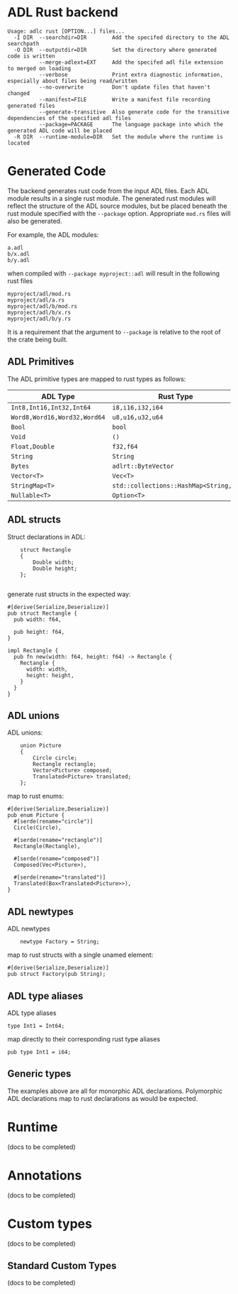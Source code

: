 # ADL Rust backend

```
Usage: adlc rust [OPTION...] files...
  -I DIR  --searchdir=DIR        Add the specifed directory to the ADL searchpath
  -O DIR  --outputdir=DIR        Set the directory where generated code is written
          --merge-adlext=EXT     Add the specifed adl file extension to merged on loading
          --verbose              Print extra diagnostic information, especially about files being read/written
          --no-overwrite         Don't update files that haven't changed
          --manifest=FILE        Write a manifest file recording generated files
          --generate-transitive  Also generate code for the transitive dependencies of the specified adl files
          --package=PACKAGE      The language package into which the generated ADL code will be placed
  -R DIR  --runtime-module=DIR   Set the module where the runtime is located
```

# Generated Code

The backend generates rust code from the input ADL
files. Each ADL module results in a single rust module. The generated
rust modules will reflect the structure of the ADL source modules, but
be placed beneath the rust module specified with the `--package` option.
Appropriate `mod.rs` files will also be generated.

For example, the ADL modules:

```
a.adl
b/x.adl
b/y.adl
```

when compiled with `--package myproject::adl` will result in the following
rust files

```
myproject/adl/mod.rs
myproject/adl/a.rs
myproject/adl/b/mod.rs
myproject/adl/b/x.rs
myproject/adl/b/y.rs
```

It is a requirement that the argument to `--package` is relative
to the root of the crate being built.

## ADL Primitives

The ADL primitive types are mapped to rust types as follows:

| ADL Type                     | Rust Type                   |
|------------------------------|--------------------------------|
| `Int8,Int16,Int32,Int64`     | `i8,i16,i32,i64`|
| `Word8,Word16,Word32,Word64` | `u8,u16,u32,u64` |
| `Bool`                       | `bool`                         |
| `Void`                       | `()`                         |
| `Float,Double`               | `f32,f64`                 |
| `String`                     | `String`                  |
| `Bytes`                      | `adlrt::ByteVector`       |
| `Vector<T>`                  | `Vec<T>`               |
| `StringMap<T>`               | `std::collections::HashMap<String,T>`      |
| `Nullable<T>`                | `Option<T>`                |

## ADL structs

Struct declarations in ADL:

```
    struct Rectangle
    {
        Double width;
        Double height;
    };
    
```

generate rust structs in the expected way:


```
#[derive(Serialize,Deserialize)]
pub struct Rectangle {
  pub width: f64,

  pub height: f64,
}

impl Rectangle {
  pub fn new(width: f64, height: f64) -> Rectangle {
    Rectangle {
      width: width,
      height: height,
    }
  }
}
```

## ADL unions

ADL unions:

```
    union Picture
    {
        Circle circle;
        Rectangle rectangle;
        Vector<Picture> composed;
        Translated<Picture> translated;
    };
```

map to rust enums:

```
#[derive(Serialize,Deserialize)]
pub enum Picture {
  #[serde(rename="circle")]
  Circle(Circle),

  #[serde(rename="rectangle")]
  Rectangle(Rectangle),

  #[serde(rename="composed")]
  Composed(Vec<Picture>),

  #[serde(rename="translated")]
  Translated(Box<Translated<Picture>>),
}

```

## ADL newtypes

ADL newtypes
```
    newtype Factory = String;
```

map to rust structs with a single unamed element:

```
#[derive(Serialize,Deserialize)]
pub struct Factory(pub String);
```

## ADL type aliases

ADL type aliases

```
type Int1 = Int64;
```

map directly to their corresponding rust type aliases

```
pub type Int1 = i64;
```

## Generic types

The examples above are all for monorphic ADL declarations. Polymorphic ADL declarations
map to rust declarations as would be expected.

# Runtime

(docs to be completed)

# Annotations

(docs to be completed)

# Custom types

(docs to be completed)

## Standard Custom Types

(docs to be completed)
